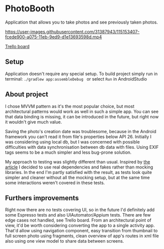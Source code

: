 # PhotoBooth
Application that allows you to take photos and see previously taken photos.

https://user-images.githubusercontent.com/31387943/115153407-fcede900-a075-11eb-9ed9-d1e13693598d.mp4

[Trello board](https://trello.com/b/RHjW77Xi)

## Setup
Application doesn't require any special setup. To build project simply run in terminal: `./gradlew app:assembleDebug
` or select `Run` in AndroidStudio

## About project
I chose MVVM pattern as it's the most popular choice, but most architectural patterns would work as well in such a simple app. 
You can see that data binding is missing, it can be introduced in the future, but right now it wouldn't give much value.

Saving the photo's creation date was troublesome, because in the Android framework you can't read it from file's properties below API 26.
Initially I was considering using local db, but I was concerned with possible difficulties with data synchronisation 
between db data with files. Using EXIF tags seems to be a much simpler and less bug-prone solution.
 
My approach to testing was slightly different than usual. Inspired by [the article](https://dagger.dev/hilt/testing-philosophy.html)
I decided to use real dependencies and fakes rather than mocking libraries. In the end I'm partly satisfied with the result, as tests look quite simpler and cleaner without all the mocking setup, but at the same time some interactions weren't covered in these tests.

## Furthers improvements
Right now there are no tests covering UI, so in the future I'd definitely add some Espresso tests and also UIAutomator/Appium tests. There are few edge cases not handled, see Trello board. 
From an architectural point of view, it'd be worth considering converting the app to a single activity app. That'd allow using navigation component, easy transition from thumbnail to full screen photo using fragments, clean overview of app's routes in xml file also using one view model to share data between screens.
